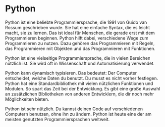 # Python

Python ist eine beliebte Programmiersprache, die 1991 von Guido van Rossum geschrieben wurde. Sie hat eine einfache Syntax, die es leicht macht, sie zu lernen. Das ist ideal für Menschen, die gerade erst mit dem Programmieren beginnen. Python hilft dabei, verschiedene Wege zum Programmieren zu nutzen. Dazu gehören das Programmieren mit Regeln, das Programmieren mit Objekten und das Programmieren mit Funktionen.

Python ist eine vielseitige Programmiersprache, die in vielen Bereichen nützlich ist. Sie wird oft in Wissenschaft und Automatisierung verwendet.

Python kann dynamisch typisieren. Das bedeutet: Der Computer entscheidet, welche Daten du benutzt. Du musst es nicht vorher festlegen. Python hat eine Standardbibliothek mit vielen nützlichen Funktionen und Modulen. So spart das Zeit bei der Entwicklung. Es gibt eine große Auswahl an zusätzlichen Bibliotheken von anderen Entwicklern, die dir noch mehr Möglichkeiten bieten.

Python ist sehr nützlich. Du kannst deinen Code auf verschiedenen Computern benutzen, ohne ihn zu ändern. Python ist heute eine der am meisten genutzten Programmiersprachen weltweit.
